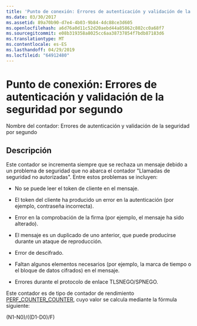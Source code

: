 ```yaml
---
title: 'Punto de conexión: Errores de autenticación y validación de la seguridad por segundo'
ms.date: 03/30/2017
ms.assetid: 89a70b90-d7e4-4b03-9b84-4dc88ce3d605
ms.openlocfilehash: a6d76a0d11c52d20aebd44a85862c802cc0a68f7
ms.sourcegitcommit: e08b319358a8025cc6aa38737854f7bdb87183d6
ms.translationtype: MT
ms.contentlocale: es-ES
ms.lasthandoff: 04/29/2019
ms.locfileid: "64912480"
---
```

# <a name="endpoint-security-validation-and-authentication-failures-per-second"></a>Punto de conexión: Errores de autenticación y validación de la seguridad por segundo
Nombre del contador: Errores de autenticación y validación de la seguridad por segundo  
  
## <a name="description"></a>Descripción  
 Este contador se incrementa siempre que se rechaza un mensaje debido a un problema de seguridad que no abarca el contador "Llamadas de seguridad no autorizadas". Entre estos problemas se incluyen:  
  
- No se puede leer el token de cliente en el mensaje.  
  
- El token del cliente ha producido un error en la autenticación (por ejemplo, contraseña incorrecta).  
  
- Error en la comprobación de la firma (por ejemplo, el mensaje ha sido alterado).  
  
- El mensaje es un duplicado de uno anterior, que puede producirse durante un ataque de reproducción.  
  
- Error de descifrado.  
  
- Faltan algunos elementos necesarios (por ejemplo, la marca de tiempo o el bloque de datos cifrados) en el mensaje.  
  
- Errores durante el protocolo de enlace TLSNEGO/SPNEGO.  
  
 Este contador es de tipo de contador de rendimiento [PERF_COUNTER_COUNTER](https://go.microsoft.com/fwlink/?LinkID=94649), cuyo valor se calcula mediante la fórmula siguiente:  
  
 (N1-N0)/((D1-D0)/F)
